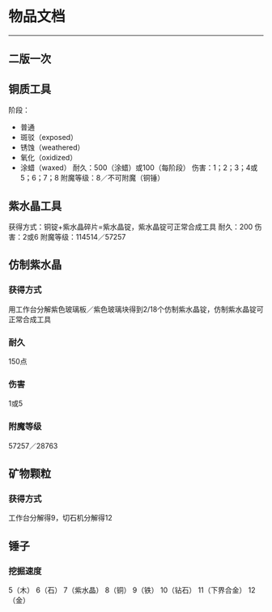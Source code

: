 # 物品文档
---
二版一次
---

## 铜质工具

阶段：
- 普通
- 斑驳（exposed）
- 锈蚀（weathered）
- 氧化（oxidized）
- 涂蜡（waxed）
耐久：500（涂蜡）或100（每阶段）
伤害：1；2；3；4或5；6；7；8
附魔等级：8／不可附魔（铜锤）

## 紫水晶工具

获得方式：铜锭+紫水晶碎片=紫水晶锭，紫水晶锭可正常合成工具
耐久：200
伤害：2或6
附魔等级：114514／57257

## 仿制紫水晶
### 获得方式
用工作台分解紫色玻璃板／紫色玻璃块得到2/18个仿制紫水晶锭，仿制紫水晶锭可正常合成工具
### 耐久
150点
### 伤害
1或5
### 附魔等级
57257／28763

## 矿物颗粒
### 获得方式
工作台分解得9，切石机分解得12

## 锤子
### 挖掘速度
5（木）
6（石）
7（紫水晶）
8（铜）
9（铁）
10（钻石）
11（下界合金）
12（金）

